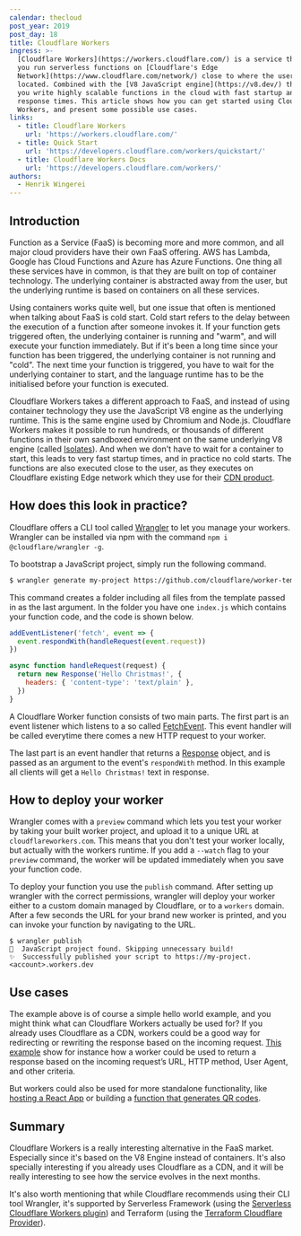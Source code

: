 ```yaml
---
calendar: thecloud
post_year: 2019
post_day: 18
title: Cloudflare Workers
ingress: >-
  [Cloudflare Workers](https://workers.cloudflare.com/) is a service that let's
  you run serverless functions on [Cloudflare's Edge
  Network](https://www.cloudflare.com/network/) close to where the user is
  located. Combined with the [V8 JavaScript engine](https://v8.dev/) this lets
  you write highly scalable functions in the cloud with fast startup and
  response times. This article shows how you can get started using Cloudflare
  Workers, and present some possible use cases.
links:
  - title: Cloudflare Workers
    url: 'https://workers.cloudflare.com/'
  - title: Quick Start
    url: 'https://developers.cloudflare.com/workers/quickstart/'
  - title: Cloudflare Workers Docs
    url: 'https://developers.cloudflare.com/workers/'
authors:
  - Henrik Wingerei
---
```

## Introduction

Function as a Service (FaaS) is becoming more and more common, and all major cloud providers have their own FaaS offering. AWS has Lambda, Google has Cloud Functions and Azure has Azure Functions. One thing all these services have in common, is that they are built on top of container technology. The underlying container is abstracted away from the user, but the underlying runtime is based on containers on all these services. 

Using containers works quite well, but one issue that often is mentioned when talking about FaaS is cold start. Cold start refers to the delay between the execution of a function after someone invokes it. If your function gets triggered often, the underlying container is running and "warm", and will execute your function immediately. But if it's been a long time since your function has been triggered, the underlying container is not running and "cold". The next time your function is triggered, you have to wait for the underlying container to start, and the language runtime has to be the initialised before your function is executed.

Cloudflare Workers takes a different approach to FaaS, and instead of using container technology they use the JavaScript V8 engine as the underlying runtime. This is the same engine used by Chromium and Node.js. Cloudflare Workers makes it possible to run hundreds, or thousands of different functions in their own sandboxed environment on the same underlying V8 engine (called [Isolates](https://developers.cloudflare.com/workers/about/how-it-works/)). And when we don't have to wait for a container to start, this leads to very fast startup times, and in practice no cold starts. The functions are also executed close to the user, as they executes on Cloudflare existing Edge network which they use for their [CDN product](https://www.cloudflare.com/cdn/).

## How does this look in practice?

Cloudflare offers a CLI tool called [Wrangler](https://github.com/cloudflare/wrangler) to let you manage your workers. Wrangler can be installed via npm with the command `npm i @cloudflare/wrangler -g`.

To bootstrap a JavaScript project, simply run the following command.

```bash
$ wrangler generate my-project https://github.com/cloudflare/worker-template
```

This command creates a folder including all files from the template passed in as the last argument. In the folder you have one `index.js` which contains your function code, and the code is shown below.


```js
addEventListener('fetch', event => {
  event.respondWith(handleRequest(event.request))
})

async function handleRequest(request) {
  return new Response('Hello Christmas!', {
    headers: { 'content-type': 'text/plain' },
  })
}
```

A Cloudflare Worker function consists of two main parts. The first part is an event listener which listens to a so called [FetchEvent](https://developers.cloudflare.com/workers/reference/apis/fetch-event/). This event handler will be called everytime there comes a new HTTP request to your worker.

The last part is an event handler that returns a [Response](https://developers.cloudflare.com/workers/reference/apis/response/) object, and is passed as an argument to the event's `respondWith` method. In this example all clients will get a `Hello Christmas!` text in response.

## How to deploy your worker

Wrangler comes with a `preview` command which lets you test your worker by taking your built worker project, and upload it to a unique URL at `cloudflareworkers.com`. This means that you don't test your worker locally, but actually with the workers runtime. If you add a `--watch` flag to your `preview` command, the worker will be updated immediately when you save your function code.

To deploy your function you use the `publish` command. After setting up wrangler with the correct permissions, wrangler will deploy your worker either to a custom domain managed by Cloudflare, or to a `workers` domain. After a few seconds the URL for your brand new worker is printed, and you can invoke your function by navigating to the URL.

```
$ wrangler publish
💁  JavaScript project found. Skipping unnecessary build!
✨  Successfully published your script to https://my-project.<account>.workers.dev
```

## Use cases

The example above is of course a simple hello world example, and you might think what can Cloudflare Workers actually be used for? If you already uses Cloudflare as a CDN, workers could be a good way for redirecting or rewriting the response based on the incoming request. [This example](https://developers.cloudflare.com/workers/templates/pages/conditional_response/) show for instance how a worker could be used to return a response based on the incoming request’s URL, HTTP method, User Agent, and other criteria.

But workers could also be used for more standalone functionality, like [hosting a React App](https://developers.cloudflare.com/workers/tutorials/deploy-a-react-app/) or building a [function that generates QR codes](https://developers.cloudflare.com/workers/tutorials/build-a-serverless-function/).

## Summary

Cloudflare Workers is a really interesting alternative in the FaaS market. Especially since it's based on the V8 Engine instead of containers. It's also specially interesting if you already uses Cloudflare as a CDN, and it will be really interesting to see how the service evolves in the next months.

It's also worth mentioning that while Cloudflare recommends using their CLI tool Wrangler, it's supported by Serverless Framework (using the [Serverless Cloudflare Workers plugin](https://github.com/cloudflare/serverless-cloudflare-workers)) and Terraform (using the [Terraform Cloudflare Provider](https://www.terraform.io/docs/providers/cloudflare/guides/version-2-upgrade.html)).
